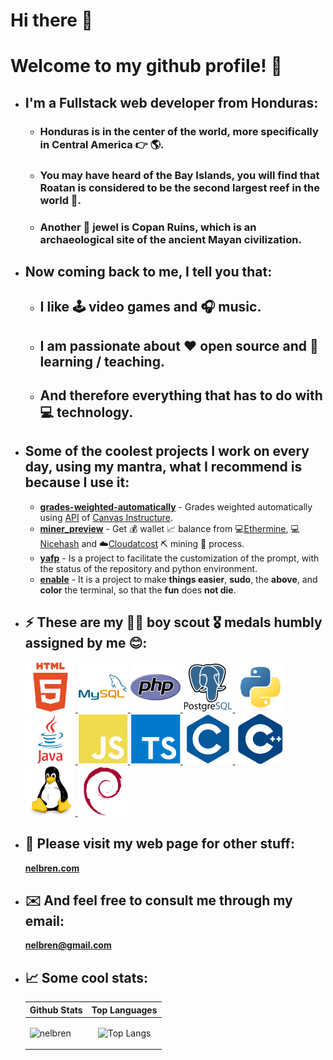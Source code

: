 # Hi there 👋

# Welcome to my github profile! 🥳

- ## I'm a Fullstack web developer from **Honduras**: 
  - ### **Honduras** is in the center of the world, more specifically in **Central America** 👉 🌎. 
  - ### You may have heard of the Bay Islands, you will find that Roatan is considered to be the second largest reef in the world 🤿.
  - ### Another 💎 jewel is Copan Ruins, which is an archaeological site of the ancient Mayan civilization.
- ## Now coming back to me, I tell you that:
  - ## I like 🕹 video games and 🎧 music.
  - ## I am passionate about ❤️ **open source** and 📖 **learning / teaching**.
  - ## And therefore everything that has to do with 💻 technology.

- ## Some of the coolest projects I work on every day, using my mantra, what I recommend is because I use it:
  - **[grades-weighted-automatically](https://github.com/nelbren/grades-weighted-automatically)** - Grades weighted automatically using [API](https://canvas.instructure.com/doc/api/index.html) of [Canvas Instructure](https://www.instructure.com/lms-learning-management-system).
  - **[miner_preview](https://github.com/nelbren/miner_preview)** - Get 💰 wallet 📈 balance from 💻[Ethermine](https://www.ethermine.org/), 💻[Nicehash](https://www.nicehash.com/) and ☁️[Cloudatcost](https://www.cloudatcost.com/) ⛏️ mining 🚧 process.
  - **[yafp](https://github.com/nelbren/yafp)** - Is a project to facilitate the customization of the prompt, with the status of the repository and python environment.
  - **[enable](https://github.com/nelbren/npres/tree/master/bin/enable)** - It is a project to make **things easier**, **sudo**, the **above**, and **color** the terminal, so that the **fun** does **not die**.
- ## ⚡ **These are my 🤘🏼 boy scout 🎖 medals humbly assigned by me 😊:**
  <a href="https://www.w3.org/html/" target="_blank"> <img src="https://github.com/devicons/devicon/blob/master/icons/html5/html5-plain-wordmark.svg" alt="html5" width="80"/> </a>
  <a href="https://www.mysql.com/" target="_blank"> <img src="https://github.com/devicons/devicon/blob/master/icons/mysql/mysql-original-wordmark.svg" alt="mysql" width="80" /> </a> 
  <a href="https://www.php.net" target="_blank"> <img src="https://github.com/devicons/devicon/blob/master/icons/php/php-original.svg" alt="php" width="80"/> </a> <a href="https://www.postgresql.org" target="_blank"> <img src="https://github.com/devicons/devicon/blob/master/icons/postgresql/postgresql-original-wordmark.svg" alt="postgresql" width="80"/> </a> 
  <a href="https://www.python.org" target="_blank"> <img src="https://github.com/devicons/devicon/blob/master/icons/python/python-original.svg" alt="python" width="80" /> </a>
  <a href="https://www.java.com" target="_blank"> <img src="https://github.com/devicons/devicon/blob/master/icons/java/java-original-wordmark.svg" alt="java" width="80" /> </a>
  <a href="https://www.java.com](https://developer.mozilla.org/es/docs/Web/JavaScript" target="_blank"> <img src="https://github.com/devicons/devicon/blob/master/icons/javascript/javascript-plain.svg" alt="javascript" width="80" /> </a>
  <a href="https://github.com/devicons/devicon/blob/master/icons/typescript/typescript-plain.svg" target="_blank"> <img src="https://github.com/devicons/devicon/blob/master/icons/typescript/typescript-plain.svg" alt="typescript" width="80" /> </a>
  <a href="https://github.com/devicons/devicon/blob/master/icons/c/c-plain.svg" target="_blank"> <img src="https://github.com/devicons/devicon/blob/master/icons/c/c-plain.svg" alt="C" width="80" /> </a>
  <a href="https://github.com/devicons/devicon/blob/master/icons/cplusplus/cplusplus-plain.svg" target="_blank"> <img src="https://github.com/devicons/devicon/blob/master/icons/cplusplus/cplusplus-plain.svg" alt="C++" width="80" /> </a>
  <a href="https://github.com/devicons/devicon/blob/master/icons/linux/linux-original.svg" target="_blank"> <img src="https://github.com/devicons/devicon/blob/master/icons/linux/linux-original.svg" alt="Linux" width="80" /> </a>
  <a href="https://github.com/devicons/devicon/blob/master/icons/debian/debian-plain.svg" target="_blank"> <img src="https://github.com/devicons/devicon/blob/master/icons/debian/debian-plain.svg" alt="Debian" width="80" /> </a>

- ## 🔗 **Please visit my web page for other stuff:**
  <a href="https://nelbren.com">**nelbren.com**</a>

- ## ✉️ **And feel free to consult me through my email:**
  <a href="mailto: nelbren@gmail.com">**nelbren@gmail.com**</a>

- ## 📈 Some cool stats:
  |Github Stats|Top Languages|
  |:--:|:--:|
  |<p align="left"> <img src="https://github-readme-stats.vercel.app/api?username=nelbren&show_icons=true&theme=radical" alt="nelbren" />|![Top Langs](https://github-readme-stats.vercel.app/api/top-langs/?username=nelbren&layout=compact)|

<!--
**nelbren/nelbren** is a ✨ _special_ ✨ repository because its `README.md` (this file) appears on your GitHub profile.

Here are some ideas to get you started:

- 🔭 I’m currently working on ...
- 🌱 I’m currently learning ...
- 👯 I’m looking to collaborate on ...
- 🤔 I’m looking for help with ...
- 💬 Ask me about ...
- 📫 How to reach me: ...
- 😄 Pronouns: ...
- ⚡ Fun fact: ...
-->

